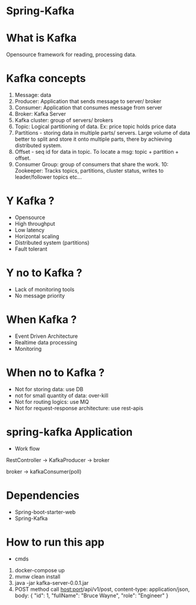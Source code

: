 # Spring-Kafka

# What is Kafka
Opensource framework for reading, processing data.

# Kafka concepts
1. Message: data
2. Producer: Application that sends message to server/ broker
3. Consumer: Application that consumes message from server
4. Broker: Kafka Server
5. Kafka cluster: group of servers/ brokers
6. Topic: Logical partitioning of data. Ex: price topic holds price data
7. Partitions - storing data in multiple parts/ servers.  Large volume of data better to split and store it onto multiple parts,
   there by achieving distributed system.
8. Offset - seq id for data in topic. To locate a msg: topic + partition + offset.
9. Consumer Group: group of consumers that share the work.
   10: Zookeeper: Tracks topics, partitions, cluster status, writes to leader/follower topics etc...

# Y Kafka ?
- Opensource
- High throughput
- Low latency
- Horizontal scaling
- Distributed system (partitions)
- Fault tolerant

# Y no to Kafka ?
- Lack of monitoring tools
- No message priority

# When Kafka ?
- Event Driven Architecture
- Realtime data processing
- Monitoring

# When no to Kafka ?
- Not for storing data: use DB
- not for small quantity of data: over-kill
- Not for routing logics: use MQ
- Not for request-response architecture: use rest-apis

# spring-kafka Application

- Work flow

RestController -> KafkaProducer -> broker

broker -> kafkaConsumer(poll)

# Dependencies
- Spring-boot-starter-web
- Spring-Kafka

# How to run this app
- cmds
1. docker-compose up
2. mvnw clean install
3. java -jar kafka-server-0.0.1.jar
4. POST method call <host:port>/api/v1/post, content-type: application/json, body: { "id": 1, "fullName": "Bruce Wayne", "role": "Engineer" }
